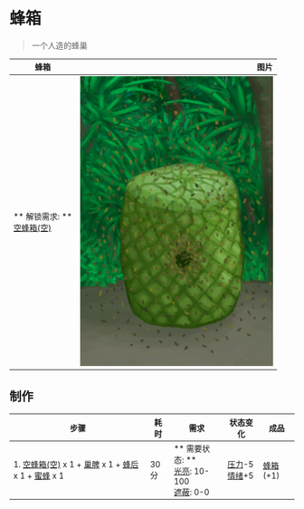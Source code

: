 # 蜂箱  
> 一个人造的蜂巢  
  
  蜂箱  |   图片   
 ----  |  ----:   
 ** 解锁需求: **<br>[空蜂箱(空)](BeeSkepEmpty.md)  |  ![](Sprite/SkepSwarm.png)   
  
## 制作  
步骤  |  耗时  |  需求  |  状态变化  |  成品  
----  |  ----  |  ----  |  ----  |  ----  
1. [空蜂箱(空)](BeeSkepEmpty.md) x 1 + [巢脾](BeeHoneycomb.md) x 1 + [蜂后](QueenBee.md) x 1 + [蜜蜂](Bees.md) x 1  |  30分  |  ** 需要状态: **<br>[光亮](Light.md): 10-100<br>[遮蔽](Sheltered.md): 0-0  |  [压力](Stress.md)-5<br>[情绪](Morale.md)+5  |  [蜂箱](BeeSkep.md)(+1)  
